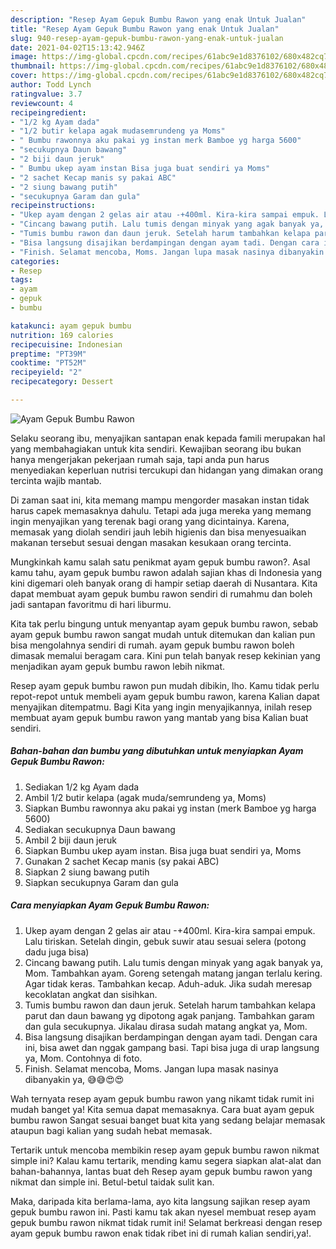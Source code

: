```yaml
---
description: "Resep Ayam Gepuk Bumbu Rawon yang enak Untuk Jualan"
title: "Resep Ayam Gepuk Bumbu Rawon yang enak Untuk Jualan"
slug: 940-resep-ayam-gepuk-bumbu-rawon-yang-enak-untuk-jualan
date: 2021-04-02T15:13:42.946Z
image: https://img-global.cpcdn.com/recipes/61abc9e1d8376102/680x482cq70/ayam-gepuk-bumbu-rawon-foto-resep-utama.jpg
thumbnail: https://img-global.cpcdn.com/recipes/61abc9e1d8376102/680x482cq70/ayam-gepuk-bumbu-rawon-foto-resep-utama.jpg
cover: https://img-global.cpcdn.com/recipes/61abc9e1d8376102/680x482cq70/ayam-gepuk-bumbu-rawon-foto-resep-utama.jpg
author: Todd Lynch
ratingvalue: 3.7
reviewcount: 4
recipeingredient:
- "1/2 kg Ayam dada"
- "1/2 butir kelapa agak mudasemrundeng ya Moms"
- " Bumbu rawonnya aku pakai yg instan merk Bamboe yg harga 5600"
- "secukupnya Daun bawang"
- "2 biji daun jeruk"
- " Bumbu ukep ayam instan Bisa juga buat sendiri ya Moms"
- "2 sachet Kecap manis sy pakai ABC"
- "2 siung bawang putih"
- "secukupnya Garam dan gula"
recipeinstructions:
- "Ukep ayam dengan 2 gelas air atau -+400ml. Kira-kira sampai empuk. Lalu tiriskan. Setelah dingin, gebuk suwir atau sesuai selera (potong dadu juga bisa)"
- "Cincang bawang putih. Lalu tumis dengan minyak yang agak banyak ya, Mom. Tambahkan ayam. Goreng setengah matang jangan terlalu kering. Agar tidak keras. Tambahkan kecap. Aduh-aduk. Jika sudah meresap kecoklatan angkat dan sisihkan."
- "Tumis bumbu rawon dan daun jeruk. Setelah harum tambahkan kelapa parut dan daun bawang yg dipotong agak panjang. Tambahkan garam dan gula secukupnya. Jikalau dirasa sudah matang angkat ya, Mom."
- "Bisa langsung disajikan berdampingan dengan ayam tadi. Dengan cara ini, bisa awet dan nggak gampang basi. Tapi bisa juga di urap langsung ya, Mom. Contohnya di foto."
- "Finish. Selamat mencoba, Moms. Jangan lupa masak nasinya dibanyakin ya, 😅😅😍😍"
categories:
- Resep
tags:
- ayam
- gepuk
- bumbu

katakunci: ayam gepuk bumbu 
nutrition: 169 calories
recipecuisine: Indonesian
preptime: "PT39M"
cooktime: "PT52M"
recipeyield: "2"
recipecategory: Dessert

---
```



![Ayam Gepuk Bumbu Rawon](https://img-global.cpcdn.com/recipes/61abc9e1d8376102/680x482cq70/ayam-gepuk-bumbu-rawon-foto-resep-utama.jpg)

Selaku seorang ibu, menyajikan santapan enak kepada famili merupakan hal yang membahagiakan untuk kita sendiri. Kewajiban seorang ibu bukan hanya mengerjakan pekerjaan rumah saja, tapi anda pun harus menyediakan keperluan nutrisi tercukupi dan hidangan yang dimakan orang tercinta wajib mantab.

Di zaman  saat ini, kita memang mampu mengorder masakan instan tidak harus capek memasaknya dahulu. Tetapi ada juga mereka yang memang ingin menyajikan yang terenak bagi orang yang dicintainya. Karena, memasak yang diolah sendiri jauh lebih higienis dan bisa menyesuaikan makanan tersebut sesuai dengan masakan kesukaan orang tercinta. 



Mungkinkah kamu salah satu penikmat ayam gepuk bumbu rawon?. Asal kamu tahu, ayam gepuk bumbu rawon adalah sajian khas di Indonesia yang kini digemari oleh banyak orang di hampir setiap daerah di Nusantara. Kita dapat membuat ayam gepuk bumbu rawon sendiri di rumahmu dan boleh jadi santapan favoritmu di hari liburmu.

Kita tak perlu bingung untuk menyantap ayam gepuk bumbu rawon, sebab ayam gepuk bumbu rawon sangat mudah untuk ditemukan dan kalian pun bisa mengolahnya sendiri di rumah. ayam gepuk bumbu rawon boleh dimasak memalui beragam cara. Kini pun telah banyak resep kekinian yang menjadikan ayam gepuk bumbu rawon lebih nikmat.

Resep ayam gepuk bumbu rawon pun mudah dibikin, lho. Kamu tidak perlu repot-repot untuk membeli ayam gepuk bumbu rawon, karena Kalian dapat menyajikan ditempatmu. Bagi Kita yang ingin menyajikannya, inilah resep membuat ayam gepuk bumbu rawon yang mantab yang bisa Kalian buat sendiri.

<!--inarticleads1-->

##### Bahan-bahan dan bumbu yang dibutuhkan untuk menyiapkan Ayam Gepuk Bumbu Rawon:

1. Sediakan 1/2 kg Ayam dada
1. Ambil 1/2 butir kelapa (agak muda/semrundeng ya, Moms)
1. Siapkan  Bumbu rawonnya aku pakai yg instan (merk Bamboe yg harga 5600)
1. Sediakan secukupnya Daun bawang
1. Ambil 2 biji daun jeruk
1. Siapkan  Bumbu ukep ayam instan. Bisa juga buat sendiri ya, Moms
1. Gunakan 2 sachet Kecap manis (sy pakai ABC)
1. Siapkan 2 siung bawang putih
1. Siapkan secukupnya Garam dan gula




<!--inarticleads2-->

##### Cara menyiapkan Ayam Gepuk Bumbu Rawon:

1. Ukep ayam dengan 2 gelas air atau -+400ml. Kira-kira sampai empuk. Lalu tiriskan. Setelah dingin, gebuk suwir atau sesuai selera (potong dadu juga bisa)
1. Cincang bawang putih. Lalu tumis dengan minyak yang agak banyak ya, Mom. Tambahkan ayam. Goreng setengah matang jangan terlalu kering. Agar tidak keras. Tambahkan kecap. Aduh-aduk. Jika sudah meresap kecoklatan angkat dan sisihkan.
1. Tumis bumbu rawon dan daun jeruk. Setelah harum tambahkan kelapa parut dan daun bawang yg dipotong agak panjang. Tambahkan garam dan gula secukupnya. Jikalau dirasa sudah matang angkat ya, Mom.
1. Bisa langsung disajikan berdampingan dengan ayam tadi. Dengan cara ini, bisa awet dan nggak gampang basi. Tapi bisa juga di urap langsung ya, Mom. Contohnya di foto.
1. Finish. Selamat mencoba, Moms. Jangan lupa masak nasinya dibanyakin ya, 😅😅😍😍




Wah ternyata resep ayam gepuk bumbu rawon yang nikamt tidak rumit ini mudah banget ya! Kita semua dapat memasaknya. Cara buat ayam gepuk bumbu rawon Sangat sesuai banget buat kita yang sedang belajar memasak ataupun bagi kalian yang sudah hebat memasak.

Tertarik untuk mencoba membikin resep ayam gepuk bumbu rawon nikmat simple ini? Kalau kamu tertarik, mending kamu segera siapkan alat-alat dan bahan-bahannya, lantas buat deh Resep ayam gepuk bumbu rawon yang nikmat dan simple ini. Betul-betul taidak sulit kan. 

Maka, daripada kita berlama-lama, ayo kita langsung sajikan resep ayam gepuk bumbu rawon ini. Pasti kamu tak akan nyesel membuat resep ayam gepuk bumbu rawon nikmat tidak rumit ini! Selamat berkreasi dengan resep ayam gepuk bumbu rawon enak tidak ribet ini di rumah kalian sendiri,ya!.

